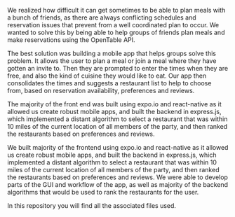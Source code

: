 We realized how difficult it can get sometimes to be able to plan meals with a bunch of friends, as there are always conflicting schedules and reservation issues that prevent from a well coordinated plan to occur. We wanted to solve this by being able to help groups of friends plan meals and make reservations using the OpenTable API.

The best solution was building a mobile app that helps groups solve this problem. It allows the user to plan a meal or join a meal where they have gotten an invite to. Then they are prompted to enter the times when they are free, and also the kind of cuisine they would like to eat. Our app then consolidates the times and suggests a restaurant list to help to choose from, based on reservation availability, preferences and reviews.

The majority of the front end was built using expo.io and react-native as it allowed us create robust mobile apps, and built the backend in express.js, which implemented a distant algorithm to select a restaurant that was within 10 miles of the current location of all members of the party, and then ranked the restaurants based on preferences and reviews.

We built majority of the frontend using expo.io and react-native as it allowed us create robust mobile apps, and built the backend in express.js, which implemented a distant algorithm to select a restaurant that was within 10 miles of the current location of all members of the party, and then ranked the restaurants based on preferences and reviews. We were able to develop parts of the GUI and workflow of the app, as well as majority of the backend algorithms that would be used to rank the restaurants for the user. 

In this repository you will find all the associated files used.
